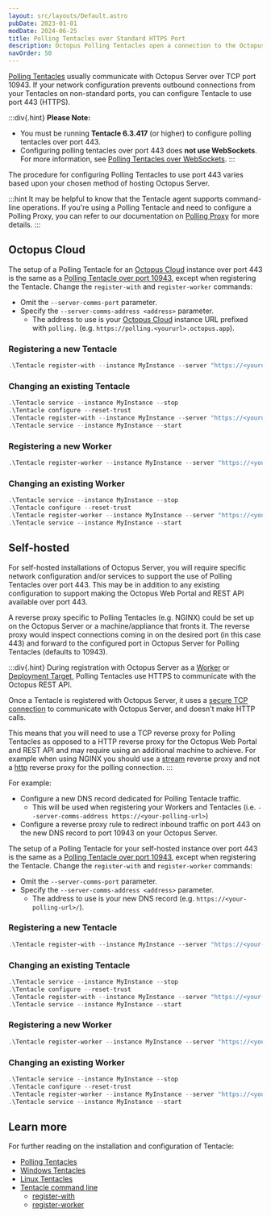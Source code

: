 ```yaml
---
layout: src/layouts/Default.astro
pubDate: 2023-01-01
modDate: 2024-06-25
title: Polling Tentacles over Standard HTTPS Port
description: Octopus Polling Tentacles open a connection to the Octopus Server over port 443 to ask the Server if there is any work to do.
navOrder: 50
---
```


[Polling Tentacles](/docs/infrastructure/deployment-targets/tentacle/tentacle-communication/#polling-tentacles) usually communicate with Octopus Server over TCP port 10943. If your network configuration prevents outbound connections from your Tentacles on non-standard ports, you can configure Tentacle to use port 443 (HTTPS).

:::div{.hint}
**Please Note:**

- You must be running **Tentacle 6.3.417** (or higher) to configure polling tentacles over port 443.
- Configuring polling tentacles over port 443 does **not use WebSockets**. For more information, see [Polling Tentacles over WebSockets](/docs/infrastructure/deployment-targets/tentacle/windows/polling-tentacles-web-sockets).
:::

The procedure for configuring Polling Tentacles to use port 443 varies based upon your chosen method of hosting Octopus Server.

:::hint
It may be helpful to know that the Tentacle agent supports command-line operations. If you're using a Polling Tentacle and need to configure a Polling Proxy, you can refer to our documentation on [Polling Proxy](/docs/octopus-rest-api/tentacle.exe-command-line//polling-proxy) for more details.
:::

## Octopus Cloud

The setup of a Polling Tentacle for an [Octopus Cloud](/docs/octopus-cloud) instance over port 443 is the same as a [Polling Tentacle over port 10943](/docs/infrastructure/deployment-targets/tentacle/tentacle-communication/#polling-tentacles), except when registering the Tentacle. Change the `register-with` and `register-worker` commands:

 - Omit the `--server-comms-port` parameter.
 - Specify the `--server-comms-address <address>` parameter.
   - The address to use is your [Octopus Cloud](/docs/octopus-cloud) instance URL prefixed with `polling.` (e.g. `https://polling.<yoururl>.octopus.app`).

### Registering a new Tentacle

```powershell
.\Tentacle register-with --instance MyInstance --server "https://<yoururl>.octopus.app" --server-comms-address "https://polling.<yoururl>.octopus.app" --comms-style TentacleActive --apiKey "API-YOUR-KEY" --environment "Test" --role "Web"
```

### Changing an existing Tentacle

```powershell
.\Tentacle service --instance MyInstance --stop
.\Tentacle configure --reset-trust
.\Tentacle register-with --instance MyInstance --server "https://<yoururl>.octopus.app" --server-comms-address "https://polling.<yoururl>.octopus.app" --comms-style TentacleActive --apiKey "API-YOUR-KEY" --environment "Test" --role "Web"
.\Tentacle service --instance MyInstance --start
```

### Registering a new Worker
```powershell
.\Tentacle register-worker --instance MyInstance --server "https://<yoururl>.octopus.app" --server-comms-address "https://polling.<yoururl>.octopus.app" --comms-style TentacleActive --apiKey "API-YOUR-KEY" --workerpool MyWorkerPool
```

### Changing an existing Worker
```powershell
.\Tentacle service --instance MyInstance --stop
.\Tentacle configure --reset-trust
.\Tentacle register-worker --instance MyInstance --server "https://<yoururl>.octopus.app" --server-comms-address "https://polling.<yoururl>.octopus.app" --comms-style TentacleActive --apiKey "API-YOUR-KEY" --workerpool MyWorkerPool
.\Tentacle service --instance MyInstance --start
```

## Self-hosted

For self-hosted installations of Octopus Server, you will require specific network configuration and/or services to support the use of Polling Tentacles over port 443. This may be in addition to any existing configuration to support making the Octopus Web Portal and REST API available over port 443. 

A reverse proxy specific to Polling Tentacles (e.g. NGINX) could be set up on the Octopus Server or a machine/appliance that fronts it. The reverse proxy would inspect connections coming in on the desired port (in this case 443) and forward to the configured port in Octopus Server for Polling Tentacles (defaults to 10943).

:::div{.hint}
During registration with Octopus Server as a [Worker](/docs/infrastructure/workers) or [Deployment Target](/docs/infrastructure/deployment-targets), Polling Tentacles use HTTPS to communicate with the Octopus REST API. 

Once a Tentacle is registered with Octopus Server, it uses a [secure TCP connection](/docs/security/octopus-tentacle-communication) to communicate with Octopus Server, and doesn't make HTTP calls. 

This means that you will need to use a TCP reverse proxy for Polling Tentacles as opposed to a HTTP reverse proxy for the Octopus Web Portal and REST API and may require using an additional machine to achieve. For example when using NGINX you should use a [stream](https://docs.nginx.com/nginx/admin-guide/load-balancer/tcp-udp-load-balancer/) reverse proxy and not a [http](https://docs.nginx.com/nginx/admin-guide/load-balancer/http-load-balancer/) reverse proxy for the polling connection.
:::

For example:
- Configure a new DNS record dedicated for Polling Tentacle traffic. 
  - This will be used when registering your Workers and Tentacles (i.e. `--server-comms-address https://<your-polling-url>`) 
- Configure a reverse proxy rule to redirect inbound traffic on port 443 on the new DNS record to port 10943 on your Octopus Server.

The setup of a Polling Tentacle for your self-hosted instance over port 443 is the same as a [Polling Tentacle over port 10943](/docs/infrastructure/deployment-targets/tentacle/tentacle-communication/#polling-tentacles), except when registering the Tentacle. Change the `register-with` and `register-worker` commands:
 - Omit the `--server-comms-port` parameter.
 - Specify the `--server-comms-address <address>` parameter.
   - The address to use is your new DNS record (e.g. `https://<your-polling-url>/`).

### Registering a new Tentacle

```powershell
.\Tentacle register-with --instance MyInstance --server "https://<your-octopus-url>" --server-comms-address "https://<your-polling-url>" --comms-style TentacleActive --apiKey "API-YOUR-KEY" --environment "Test" --role "Web"
```

### Changing an existing Tentacle

```powershell
.\Tentacle service --instance MyInstance --stop
.\Tentacle configure --reset-trust
.\Tentacle register-with --instance MyInstance --server "https://<your-octopus-url>" --server-comms-address "https://<your-polling-url>" --comms-style TentacleActive --apiKey "API-YOUR-KEY" --environment "Test" --role "Web"
.\Tentacle service --instance MyInstance --start
```

### Registering a new Worker
```powershell
.\Tentacle register-worker --instance MyInstance --server "https://<your-octopus-url>" --server-comms-address "https://<your-polling-url>" --comms-style TentacleActive --apiKey "API-YOUR-KEY" --workerpool MyWorkerPool
```

### Changing an existing Worker
```powershell
.\Tentacle service --instance MyInstance --stop
.\Tentacle configure --reset-trust
.\Tentacle register-worker --instance MyInstance --server "https://<your-octopus-url>" --server-comms-address "https://<your-polling-url>" --comms-style TentacleActive --apiKey "API-YOUR-KEY" --workerpool MyWorkerPool
.\Tentacle service --instance MyInstance --start
```

## Learn more

For further reading on the installation and configuration of Tentacle:

- [Polling Tentacles](/docs/infrastructure/deployment-targets/tentacle/tentacle-communication/#polling-tentacles)
- [Windows Tentacles](/docs/infrastructure/deployment-targets/tentacle/windows)
- [Linux Tentacles](/docs/infrastructure/deployment-targets/tentacle/linux)
- [Tentacle command line](/docs/octopus-rest-api/tentacle.exe-command-line)
  - [register-with](/docs/octopus-rest-api/tentacle.exe-command-line/register-with)
  - [register-worker](/docs/octopus-rest-api/tentacle.exe-command-line/register-worker)

